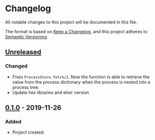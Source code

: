 # Changelog

All notable changes to this project will be documented in this file.

The format is based on [Keep a Changelog](https://keepachangelog.com/en/1.0.0/),
and this project adheres to [Semantic Versioning](https://semver.org/spec/v2.0.0.html).

## [Unreleased]

### Changed

- Fixes `ProcessStore.fetch/1`. Now the function is able to retrieve the value from the process
  dictionary when the process is nested into a process tree.
- Update hex libraries and elixir version

## [0.1.0] - 2019-11-26

### Added

- Project created.

[unreleased]: https://github.com/FindHotel/process_store/compare/0.1.0...HEAD
[0.1.0]: https://github.com/FindHotel/process_store/releases/tag/0.1.0
